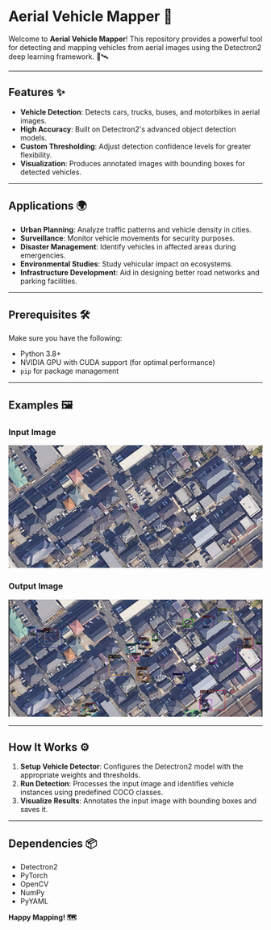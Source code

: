 # Aerial Vehicle Mapper 🚁

Welcome to **Aerial Vehicle Mapper**! This repository provides a powerful tool for detecting and mapping vehicles from aerial images using the Detectron2 deep learning framework. 🚗🛰️

---

## Features ✨

- **Vehicle Detection**: Detects cars, trucks, buses, and motorbikes in aerial images.
- **High Accuracy**: Built on Detectron2's advanced object detection models.
- **Custom Thresholding**: Adjust detection confidence levels for greater flexibility.
- **Visualization**: Produces annotated images with bounding boxes for detected vehicles.

---

## Applications 🌍

- **Urban Planning**: Analyze traffic patterns and vehicle density in cities.
- **Surveillance**: Monitor vehicle movements for security purposes.
- **Disaster Management**: Identify vehicles in affected areas during emergencies.
- **Environmental Studies**: Study vehicular impact on ecosystems.
- **Infrastructure Development**: Aid in designing better road networks and parking facilities.

---

## Prerequisites 🛠️

Make sure you have the following:

- Python 3.8+
- NVIDIA GPU with CUDA support (for optimal performance)
- `pip` for package management

---


## Examples 🖼️

### Input Image
![Input Image](images/space_view.jpg)

### Output Image
![Output Image](images/output.png)

---


## How It Works ⚙️

1. **Setup Vehicle Detector**: Configures the Detectron2 model with the appropriate weights and thresholds.
2. **Run Detection**: Processes the input image and identifies vehicle instances using predefined COCO classes.
3. **Visualize Results**: Annotates the input image with bounding boxes and saves it.

---

## Dependencies 📦

- Detectron2
- PyTorch
- OpenCV
- NumPy
- PyYAML




**Happy Mapping! 🗺️**
